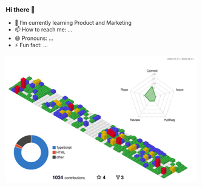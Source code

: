 ### Hi there 👋



- 🌱 I’m currently learning Product and Marketing 
- 📫 How to reach me: ...
- 😄 Pronouns: ...
- ⚡ Fun fact: ...

![](./profile-3d-contrib/profile-gitblock.svg)
